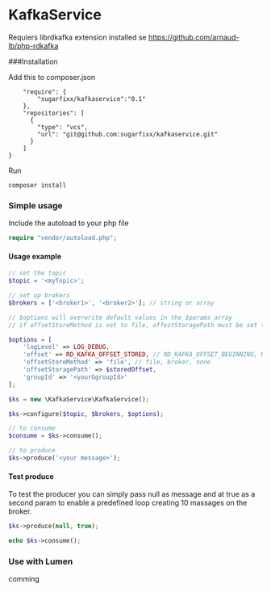 # KafkaService

Requiers librdkafka extension installed se https://github.com/arnaud-lb/php-rdkafka


###Installation


Add this to composer.json
````{
    "require": {
        "sugarfixx/kafkaservice":"0.1"
    },
    "repositories": [
      {
        "type": "vcs",
        "url": "git@github.com:sugarfixx/kafkaservice.git"
      }
    ]   
}
````

Run
```angular2html
composer install
```

### Simple usage

Include the autoload to your php file
```php
require "vendor/autoload.php";
```
#### Usage example
```php
// set the topic
$topic = '<myTopic>';

// set up brokers 
$brokers = ['<broker1>', '<broker2>']; // string or array

// $options will overwrite default values in the $params array
// if offsetStoreMethod is set to file, offestStoragePath must be set to an appropriate location 

$options = [
    'logLevel' => LOG_DEBUG,
    'offset' => RD_KAFKA_OFFSET_STORED, // RD_KAFKA_OFFSET_BEGINNING, KAFKA_OFFSET_END 
    'offsetStoreMethod' => 'file', // file, broker, none
    'offsetStoragePath' => $storedOffset, 
    'groupId' => '<yourGgroupId>' 
];

$ks = new \KafkaService\KafkaService();

$ks->configure($topic, $brokers, $options);

// to consume
$consume = $ks->consume();

// to produce
$ks->produce('<your message>');

```

#### Test produce
To test the producer you can simply pass null as message and at true as a second param to enable a predefined loop creating 10 massages on the broker. 
```php
$ks->produce(null, true);

echo $ks->consume();
```

### Use with Lumen
comming
